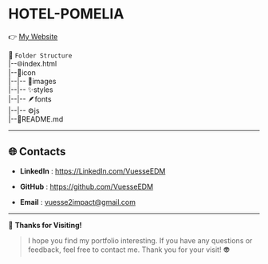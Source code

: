 # HOTEL-POMELIA

 
👉 [My Website]([https://vuesseedm.github.io/PORTFOLIO-OF-VINCENZO-SORRENTINO/index.html](https://vuesseedm.github.io/HOTEL-POMELIA/))



📂 ```Folder Structure```  
|--🌐index.html  
|--📁icon        
|--|-- 🌈images         
|--|-- ✨styles        
|--|-- 🪶fonts     
|--|-- ⚙️js              
|--📖README.md       
         
---


🌐 **Contacts**  
---

- **LinkedIn**  : https://LinkedIn.com/VuesseEDM

- **GitHub**  : https://github.com/VuesseEDM

- **Email**  : vuesse2impact@gmail.com
---

🙌 **Thanks for Visiting!**

> I hope you find my portfolio interesting. If you have any questions or feedback, feel free to contact me. Thank you for your visit!  👽
